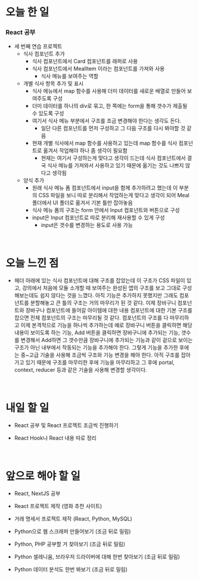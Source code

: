 # 오늘 한 일

### React 공부

- 세 번째 연습 프로젝트
  - 식사 컴포넌트 추가
    - 식사 컴포넌트에서 Card 컴포넌트를 래퍼로 사용
    - 식사 컴포넌트에서 MealItem 이라는 컴포넌트를 가져와 사용
      - 식사 메뉴를 보여주는 역할
  - 개별 식사 항목 추가 및 표시
    - 식사 메뉴에서 map 함수를 사용해 더미 데이터를 새로운 배열로 만들어 보여주도록 구성
    - 더미 데이터를 하나의 div로 묶고, 한 쪽에는 form을 통해 갯수가 제출될 수 있도록 구성
    - 여기서 식사 메뉴 부분에서 구조를 조금 변경해야 한다는 생각도 든다.
      - 일단 다른 컴포넌트를 먼저 구성하고 그 다음 구조를 다시 봐야할 것 같음
    - 현재 개별 식사에서 map 함수를 사용하고 있는데 map 함수를 식사 컴포넌트로 옮겨서 작업해야 하나 좀 생각이 필요함
      - 현재는 여기서 구성하는게 맞다고 생각이 드는데 식사 컴포넌트에서 결국 식사 메뉴를 가져와서 사용하고 있기 때문에 옮기는 것도 나쁘지 않다고 생각됨
  - 양식 추가
    - 원래 식사 메뉴 폼 컴포넌트에서 input을 함께 추가하려고 했는데 이 부분의 CSS 파일을 보니 따로 분리해서 작업하는게 맞다고 생각이 되어 Meal 폴더에서 UI 폴더로 옮겨서 기본 틀만 잡아놓음
    - 식사 메뉴 폼의 구조는 form 안에서 Input 컴포넌트와 버튼으로 구성
    - input은 Input 컴포넌트로 따로 분리해 재사용할 수 있게 구성
      - input은 갯수를 변경하는 용도로 사용 가능

<br />

# 오늘 느낀 점

- 헤더 아래에 있는 식사 컴포넌트에 대해 구조를 잡았는데 이 구조가 CSS 파일이 있고, 강의에서 처음에 모듈 소개할 때 보여주는 완성된 앱의 구조를 보고 그대로 구성해보는데도 쉽지 않다는 것을 느꼈다. 아직 기능은 추가하지 못했지만 그래도 컴포넌트를 분할해놓고 큰 틀의 구조는 거의 마무리가 된 것 같다. 이제 장바구니 컴포넌트와 장바구나 컴포넌트에 들어갈 아이템에 대한 내용 컴포넌트에 대한 기본 구조를 잡으면 전체 컴포넌트의 구조는 마무리될 것 같다. 컴포넌트의 구조를 다 마무리하고 이제 본격적으로 기능을 하나씩 추가하는데 예로 장바구니 버튼을 클릭하면 해당 내용이 보이도록 하는 기능, Add 버튼을 클릭하면 장바구니에 추가되는 기능, 갯수를 변경해서 Add하면 그 갯수만큼 장바구니에 추가되는 기능과 같이 겉으로 보이는 구조가 아닌 내부에서 작동되는 기능을 추가해야 한다. 그렇게 기능을 추가한 후에는 중~고급 기술을 사용해 조금씩 구조와 기능 변경을 해야 한다. 아직 구조를 잡아가고 있기 때문에 구조를 마무리한 후에 기능을 마무리하고 그 후에 portal, context, reducer 등과 같은 기술을 사용해 변경할 생각이다.

<br />

# 내일 할 일

- React 공부 및 React 프로젝트 조금씩 진행하기

- React Hook나 React 내용 따로 정리

<br />

# 앞으로 해야 할 일

- React, NextJS 공부

- React 프로젝트 제작 (영화 추천 사이트)

- 거래 명세서 프로젝트 제작 (React, Python, MySQL)

- Python으로 웹 스크래퍼 만들어보기 (조금 뒤로 밀림)

- Python, PHP 공부할 거 찾아보기 (조금 뒤로 밀림)

- Python 셀레니움, 브라우저 드라이버에 대해 한번 찾아보기 (조금 뒤로 밀림)

- Python 데이터 분석도 한번 봐보기 (조금 뒤로 밀림)
